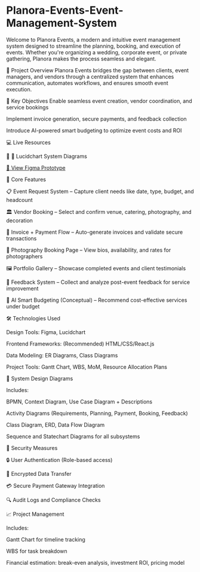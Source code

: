 # Planora-Events-Event-Management-System
Welcome to Planora Events, a modern and intuitive event management system designed to streamline the planning, booking, and execution of events. Whether you're organizing a wedding, corporate event, or private gathering, Planora makes the process seamless and elegant.


📌 Project Overview
Planora Events bridges the gap between clients, event managers, and vendors through a centralized system that enhances communication, automates workflows, and ensures smooth event execution.


🎯 Key Objectives
Enable seamless event creation, vendor coordination, and service bookings

Implement invoice generation, secure payments, and feedback collection

Introduce AI-powered smart budgeting to optimize event costs and ROI


💻 Live Resources

🔗 📐 Lucidchart System Diagrams

[🎯 View Figma Prototype]([https://www.figma.com/proto/YOUR-PROTOTYPE-LINK-HERE](https://www.figma.com/proto/YabkitU17XPCEJWqyKMd6r/Planora?page-id=0%3A1&node-id=20-2&p=f&viewport=-2%2C136%2C0.13&t=l1OOSPj4qsFKXLnh-1&scaling=min-zoom&content-scaling=fixed&starting-point-node-id=4%3A203))


🧩 Core Features

📋 Event Request System – Capture client needs like date, type, budget, and headcount

🏛 Vendor Booking – Select and confirm venue, catering, photography, and decoration

💸 Invoice + Payment Flow – Auto-generate invoices and validate secure transactions

📸 Photography Booking Page – View bios, availability, and rates for photographers

🖼 Portfolio Gallery – Showcase completed events and client testimonials

📨 Feedback System – Collect and analyze post-event feedback for service improvement


🧠 AI Smart Budgeting (Conceptual) – Recommend cost-effective services under budget

🛠 Technologies Used

Design Tools: Figma, Lucidchart

Frontend Frameworks: (Recommended) HTML/CSS/React.js

Data Modeling: ER Diagrams, Class Diagrams

Project Tools: Gantt Chart, WBS, MoM, Resource Allocation Plans


🧠 System Design Diagrams

Includes:

BPMN, Context Diagram, Use Case Diagram + Descriptions

Activity Diagrams (Requirements, Planning, Payment, Booking, Feedback)

Class Diagram, ERD, Data Flow Diagram

Sequence and Statechart Diagrams for all subsystems


🔐 Security Measures

🔒 User Authentication (Role-based access)

🔐 Encrypted Data Transfer

💳 Secure Payment Gateway Integration

🔍 Audit Logs and Compliance Checks


📈 Project Management

Includes:

Gantt Chart for timeline tracking

WBS for task breakdown

Financial estimation: break-even analysis, investment ROI, pricing model




